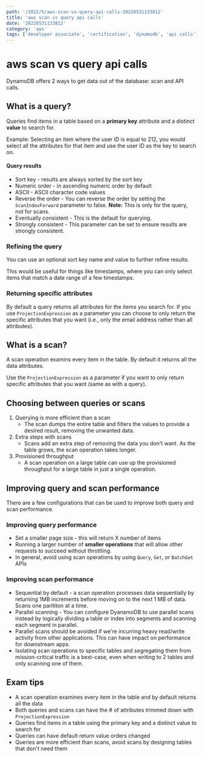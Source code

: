 ```yaml
---
path: '/2022/5/aws-scan-vs-query-api-calls-20220531133812'
title: 'aws scan vs query api calls'
date: '20220531133812'
category: 'aws'
tags: ['developer associate', 'certification', 'dynamodb', 'api calls']
---
```


# aws scan vs query api calls
DynamoDB offers 2 ways to get data out of the database: scan and API calls.

## What is a query?
Queries find items in a table based on a **primary key** attribute and a distinct
**value** to search for.

Example:
Selecting an item where the user ID is equal to 212, you would select all the attributes
for that item and use the user ID as the key to search on.

#### Query results
* Sort key - results are always sorted by the sort key
* Numeric order - in ascending numeric order by default
* ASCII - ASCII character code values
* Reverse the order - You can reverse the order by setting the `ScanIndexForward`
parameter to false. **Note:** This is only for the query, not for scans.
* Eventually consistent - This is the default for querying.
* Strongly consistent - This parameter can be set to ensure results are strongly consistent.

### Refining the query
You can use an optional sort key name and value to further refine results.

This would be useful for things like timestamps, where you can only select items
that match a date range of a few timestamps.

### Returning specific attributes
By default a query returns all attributes for the items you search for. If you use
`ProjectionExpression` as a parameter you can choose to only return the specific attributes
that you want (i.e., only the email address rather than all attributes).

## What is a scan?
A scan operation examins every item in the table. By default it returns all the data
attributes.

Use the `ProjectionExpression` as a parameter if you want to only return specific attributes
that you want (same as with a query).

## Choosing between queries or scans
1. Querying is more efficient than a scan
    * The scan dumps the entire table and filters the values to provide a desired
    result, removing the unwanted data.
1. Extra steps with scans
    * Scans add an extra step of removing the data you don't want. As the table
    grows, the scan operation takes longer.
1. Provisioned throughput
    * A scan operation on a large table can use up the provisioned throughput for a large
    table in just a single operation.

## Improving query and scan performance
There are a few configurations that can be used to improve both query and scan performance.

### Improving query performance
* Set a smaller page size - this will return X number of items
* Running a larger number of **smaller operations** that will allow other requests to succeed
without throttling.
* In general, avoid using scan operations by using `Query`, `Get`, or `BatchGet` APIs

### Improving scan performance
* Sequential by default - a scan operation processes data sequentially by returning 1MB increments
before moving on to the next 1 MB of data. Scans one parititon at a time.
* Parallel scanning - You can configure DyanamoDB to use parallel scans instead by logically
dividing a table or index into segments and scanning each segment in parallel.
* Parallel scans should be avoided if we're incurring heavy read/write activity from
other applications. This can have impact on performance for downstream apps.
* Isolating scan operations to specific tables and segregating them from mission-critical
traffic is a best-case, even when writing to 2 tables and only scanning one of them.

## Exam tips
* A scan operation examines every item in the table and by default returns all the data
* Both queries and scans can have the # of attributes trimmed down with `ProjectionExpression`
* Queries find items in a table using the primary key and a distinct value to search for
* Queries can have default return value orders changed
* Queries are more efficient than scans, avoid scans by designing tables that don't need them

